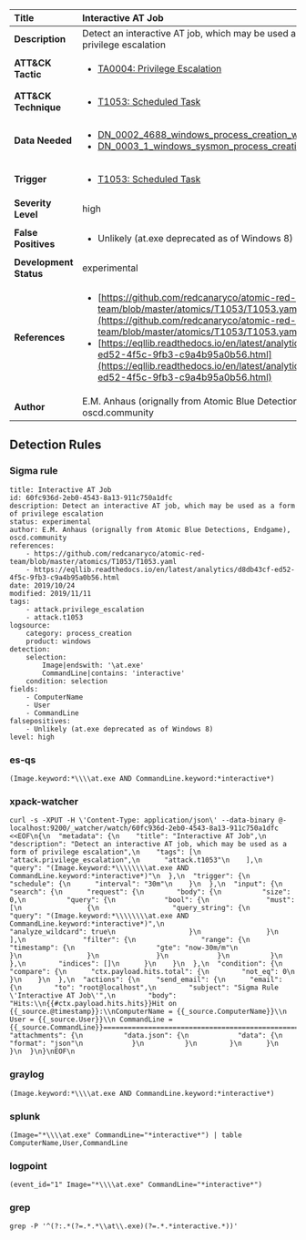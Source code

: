 | Title                    | Interactive AT Job       |
|:-------------------------|:------------------|
| **Description**          | Detect an interactive AT job, which may be used as a form of privilege escalation |
| **ATT&amp;CK Tactic**    |  <ul><li>[TA0004: Privilege Escalation](https://attack.mitre.org/tactics/TA0004)</li></ul>  |
| **ATT&amp;CK Technique** | <ul><li>[T1053: Scheduled Task](https://attack.mitre.org/techniques/T1053)</li></ul>  |
| **Data Needed**          | <ul><li>[DN_0002_4688_windows_process_creation_with_commandline](../Data_Needed/DN_0002_4688_windows_process_creation_with_commandline.md)</li><li>[DN_0003_1_windows_sysmon_process_creation](../Data_Needed/DN_0003_1_windows_sysmon_process_creation.md)</li></ul>  |
| **Trigger**              | <ul><li>[T1053: Scheduled Task](../Triggers/T1053.md)</li></ul>  |
| **Severity Level**       | high |
| **False Positives**      | <ul><li>Unlikely (at.exe deprecated as of Windows 8)</li></ul>  |
| **Development Status**   | experimental |
| **References**           | <ul><li>[https://github.com/redcanaryco/atomic-red-team/blob/master/atomics/T1053/T1053.yaml](https://github.com/redcanaryco/atomic-red-team/blob/master/atomics/T1053/T1053.yaml)</li><li>[https://eqllib.readthedocs.io/en/latest/analytics/d8db43cf-ed52-4f5c-9fb3-c9a4b95a0b56.html](https://eqllib.readthedocs.io/en/latest/analytics/d8db43cf-ed52-4f5c-9fb3-c9a4b95a0b56.html)</li></ul>  |
| **Author**               | E.M. Anhaus (orignally from Atomic Blue Detections, Endgame), oscd.community |


## Detection Rules

### Sigma rule

```
title: Interactive AT Job
id: 60fc936d-2eb0-4543-8a13-911c750a1dfc
description: Detect an interactive AT job, which may be used as a form of privilege escalation
status: experimental
author: E.M. Anhaus (orignally from Atomic Blue Detections, Endgame), oscd.community
references:
    - https://github.com/redcanaryco/atomic-red-team/blob/master/atomics/T1053/T1053.yaml
    - https://eqllib.readthedocs.io/en/latest/analytics/d8db43cf-ed52-4f5c-9fb3-c9a4b95a0b56.html
date: 2019/10/24
modified: 2019/11/11
tags:
    - attack.privilege_escalation
    - attack.t1053
logsource:
    category: process_creation
    product: windows
detection:
    selection:
        Image|endswith: '\at.exe'
        CommandLine|contains: 'interactive'
    condition: selection
fields:
    - ComputerName
    - User
    - CommandLine
falsepositives:
    - Unlikely (at.exe deprecated as of Windows 8)
level: high

```





### es-qs
    
```
(Image.keyword:*\\\\at.exe AND CommandLine.keyword:*interactive*)
```


### xpack-watcher
    
```
curl -s -XPUT -H \'Content-Type: application/json\' --data-binary @- localhost:9200/_watcher/watch/60fc936d-2eb0-4543-8a13-911c750a1dfc <<EOF\n{\n  "metadata": {\n    "title": "Interactive AT Job",\n    "description": "Detect an interactive AT job, which may be used as a form of privilege escalation",\n    "tags": [\n      "attack.privilege_escalation",\n      "attack.t1053"\n    ],\n    "query": "(Image.keyword:*\\\\\\\\at.exe AND CommandLine.keyword:*interactive*)"\n  },\n  "trigger": {\n    "schedule": {\n      "interval": "30m"\n    }\n  },\n  "input": {\n    "search": {\n      "request": {\n        "body": {\n          "size": 0,\n          "query": {\n            "bool": {\n              "must": [\n                {\n                  "query_string": {\n                    "query": "(Image.keyword:*\\\\\\\\at.exe AND CommandLine.keyword:*interactive*)",\n                    "analyze_wildcard": true\n                  }\n                }\n              ],\n              "filter": {\n                "range": {\n                  "timestamp": {\n                    "gte": "now-30m/m"\n                  }\n                }\n              }\n            }\n          }\n        },\n        "indices": []\n      }\n    }\n  },\n  "condition": {\n    "compare": {\n      "ctx.payload.hits.total": {\n        "not_eq": 0\n      }\n    }\n  },\n  "actions": {\n    "send_email": {\n      "email": {\n        "to": "root@localhost",\n        "subject": "Sigma Rule \'Interactive AT Job\'",\n        "body": "Hits:\\n{{#ctx.payload.hits.hits}}Hit on {{_source.@timestamp}}:\\nComputerName = {{_source.ComputerName}}\\n        User = {{_source.User}}\\n CommandLine = {{_source.CommandLine}}================================================================================\\n{{/ctx.payload.hits.hits}}",\n        "attachments": {\n          "data.json": {\n            "data": {\n              "format": "json"\n            }\n          }\n        }\n      }\n    }\n  }\n}\nEOF\n
```


### graylog
    
```
(Image.keyword:*\\\\at.exe AND CommandLine.keyword:*interactive*)
```


### splunk
    
```
(Image="*\\\\at.exe" CommandLine="*interactive*") | table ComputerName,User,CommandLine
```


### logpoint
    
```
(event_id="1" Image="*\\\\at.exe" CommandLine="*interactive*")
```


### grep
    
```
grep -P '^(?:.*(?=.*.*\\at\\.exe)(?=.*.*interactive.*))'
```



